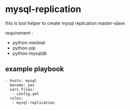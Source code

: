 # mysql-replication

this is tool helper to create mysql replication master-slave

requirement :
- python-minimal
- python-pip
- python-mysqldb


## example playbook
```
- hosts: mysql
  become: yes
  vars_files:
   - config.yml
  roles:
   - mysql-replication
```
